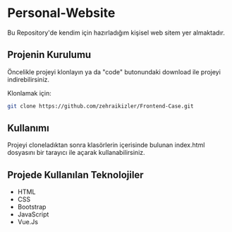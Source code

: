 # Personal-Website

Bu Repository'de kendim için hazırladığım kişisel web sitem yer almaktadır.

## Projenin Kurulumu

Öncelikle projeyi klonlayın ya da "code" butonundaki download ile projeyi indirebilirsiniz.

Klonlamak için:

```bash
git clone https://github.com/zehraikizler/Frontend-Case.git
```

## Kullanımı

Projeyi cloneladıktan sonra klasörlerin içerisinde bulunan index.html dosyasını bir tarayıcı ile açarak kullanabilirsiniz.

## Projede Kullanılan Teknolojiler

+ HTML
+ CSS
+ Bootstrap
+ JavaScript
+ Vue.Js